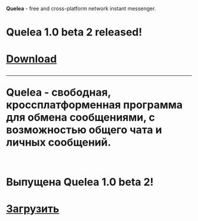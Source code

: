 **Quelea** - free and cross-platform network instant messenger.

<h1>Quelea 1.0 beta 2 released!<h1 />
<a href='http://code.google.com/p/quelea-im/downloads/list'>Download</a>
<hr />
<b>Quelea</b> - свободная, кроссплатформенная программа для обмена сообщениями, с возможностью общего чата и личных сообщений.<br>
<br>
<h1>Выпущена Quelea 1.0 beta 2!<h1 />
<a href='http://code.google.com/p/quelea-im/downloads/list'>Загрузить</a>